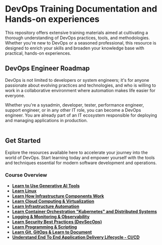 # DevOps Training Documentation and Hands-on experiences
This repository offers extensive training materials aimed at cultivating a thorough understanding of DevOps practices, tools, and methodologies. Whether you're new to DevOps or a seasoned professional, this resource is designed to enrich your skills and broaden your knowledge base with practical, hands-on experiences.

## DevOps Engineer Roadmap
DevOps is not limited to developers or system engineers; it's for anyone passionate about evolving practices and technologies, and who is willing to work in a collaborative environment where automation makes life easier for everyone.

Whether you're a sysadmin, developer, tester, performance engineer, support engineer, or in any other IT role, you can become a DevOps engineer. You are already part of an IT ecosystem responsible for deploying and managing applications in production. <br><br>

## Get Started
Explore the resources available here to accelerate your journey into the world of DevOps. Start learning today and empower yourself with the tools and techniques essential for modern software development and operations.

### Course Overview
- **[Learn to Use Generative AI Tools](docs/AI_Tools.md)**
- **[Learn Linux](docs/Linux/LearnLinux.md)**
- **[Learn How Infrastructure Components Work](docs/Infras_Components/InfrastructureComponentsWork.md)**
- **[Learn Cloud Computing & Virtualization](docs/CloudandVM/CloudandVM.md)**
- **[Learn Infrastructure Automation](docs/Infras_Automation/Infras_Automation.md)**
- **[Learn Container Orchestration "Kubernetes" and Distributed Systems](docs/Kubernetes/Kubernetes.md)**
- **[Logging & Monitoring & Observability](docs/LoggingandMonitoring/LoggingMonitoring.md)**
- **[Learn Security Best Practices (DevSecOps)](docs/DevSecOps/DevSecOps.md)**
- **[Learn Programming & Scripting](docs/ProgrammingScripting/shell-scripting-for-devops.md)**
- **[Learn Git, GitOps & Learn to Document](docs/GitandDocument/LearnGit.md)**
- **[Understand End To End Application Delivery Lifecycle - CI/CD](docs/CICD/CICD.md)**





